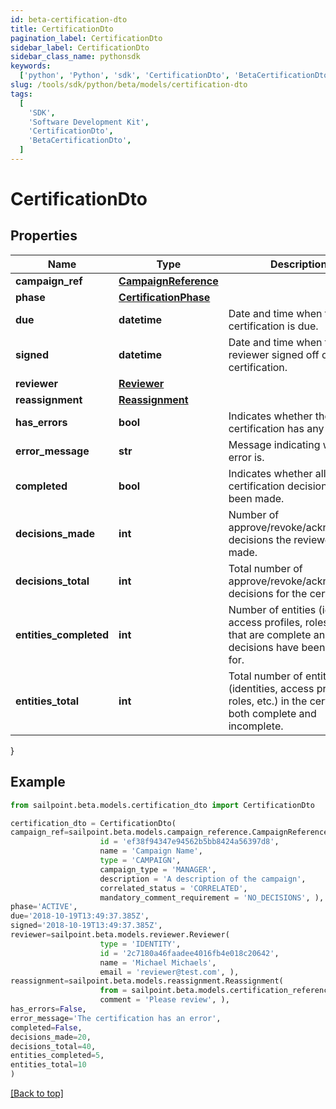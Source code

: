 ```yaml
---
id: beta-certification-dto
title: CertificationDto
pagination_label: CertificationDto
sidebar_label: CertificationDto
sidebar_class_name: pythonsdk
keywords:
  ['python', 'Python', 'sdk', 'CertificationDto', 'BetaCertificationDto']
slug: /tools/sdk/python/beta/models/certification-dto
tags:
  [
    'SDK',
    'Software Development Kit',
    'CertificationDto',
    'BetaCertificationDto',
  ]
---
```


# CertificationDto

## Properties

| Name | Type | Description | Notes |
| --- | --- | --- | --- |
| **campaign_ref** | [**CampaignReference**](campaign-reference) |  | [required] |
| **phase** | [**CertificationPhase**](certification-phase) |  | [required] |
| **due** | **datetime** | Date and time when the certification is due. | [required] |
| **signed** | **datetime** | Date and time when the reviewer signed off on the certification. | [required] |
| **reviewer** | [**Reviewer**](reviewer) |  | [required] |
| **reassignment** | [**Reassignment**](reassignment) |  | [optional] |
| **has_errors** | **bool** | Indicates whether the certification has any errors. | [required] |
| **error_message** | **str** | Message indicating what the error is. | [optional] |
| **completed** | **bool** | Indicates whether all certification decisions have been made. | [required] |
| **decisions_made** | **int** | Number of approve/revoke/acknowledge decisions the reviewer has made. | [required] |
| **decisions_total** | **int** | Total number of approve/revoke/acknowledge decisions for the certification. | [required] |
| **entities_completed** | **int** | Number of entities (identities, access profiles, roles, etc.) that are complete and all decisions have been made for. | [required] |
| **entities_total** | **int** | Total number of entities (identities, access profiles, roles, etc.) in the certification, both complete and incomplete. | [required] |

}

## Example

```python
from sailpoint.beta.models.certification_dto import CertificationDto

certification_dto = CertificationDto(
campaign_ref=sailpoint.beta.models.campaign_reference.CampaignReference(
                    id = 'ef38f94347e94562b5bb8424a56397d8',
                    name = 'Campaign Name',
                    type = 'CAMPAIGN',
                    campaign_type = 'MANAGER',
                    description = 'A description of the campaign',
                    correlated_status = 'CORRELATED',
                    mandatory_comment_requirement = 'NO_DECISIONS', ),
phase='ACTIVE',
due='2018-10-19T13:49:37.385Z',
signed='2018-10-19T13:49:37.385Z',
reviewer=sailpoint.beta.models.reviewer.Reviewer(
                    type = 'IDENTITY',
                    id = '2c7180a46faadee4016fb4e018c20642',
                    name = 'Michael Michaels',
                    email = 'reviewer@test.com', ),
reassignment=sailpoint.beta.models.reassignment.Reassignment(
                    from = sailpoint.beta.models.certification_reference.CertificationReference(),
                    comment = 'Please review', ),
has_errors=False,
error_message='The certification has an error',
completed=False,
decisions_made=20,
decisions_total=40,
entities_completed=5,
entities_total=10
)

```

[[Back to top]](#)
